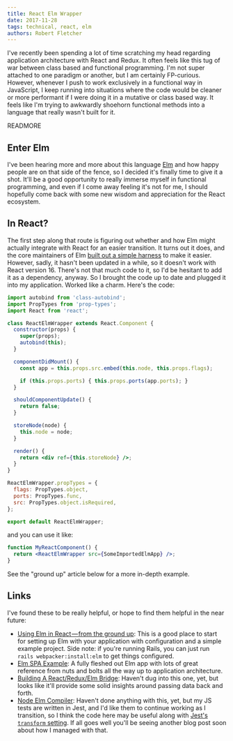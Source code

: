 ```yaml
---
title: React Elm Wrapper
date: 2017-11-28
tags: technical, react, elm
authors: Robert Fletcher
---
```


I've recently been spending a lot of time scratching my head regarding
application architecture with React and Redux. It often feels like this tug of
war between class based and functional programming. I'm not super attached to
one paradigm or another, but I am certainly FP-curious. However, whenever I
push to work exclusively in a functional way in JavaScript, I keep running into
situations where the code would be cleaner or more performant if I were doing
it in a mutative or class based way. It feels like I'm trying to awkwardly
shoehorn functional methods into a language that really wasn't built for it.

READMORE

## Enter Elm

I've been hearing more and more about this language [Elm][elm] and how happy
people are on that side of the fence, so I decided it's finally time to give it
a shot. It'll be a good opportunity to really immerse myself in functional
programming, and even if I come away feeling it's not for me, I should
hopefully come back with some new wisdom and appreciation for the React
ecosystem.

## In React?

The first step along that route is figuring out whether and how Elm might
actually integrate with React for an easier transition. It turns out it does,
and the core maintainers of Elm [built out a simple
harness][react-elm-components] to make it easier.  However, sadly, it hasn't
been updated in a while, so it doesn't work with React version 16. There's not
that much code to it, so I'd be hesitant to add it as a dependency, anyway. So
I brought the code up to date and plugged it into my application. Worked like a
charm. Here's the code:

```jsx
import autobind from 'class-autobind';
import PropTypes from 'prop-types';
import React from 'react';

class ReactElmWrapper extends React.Component {
  constructor(props) {
    super(props);
    autobind(this);
  }

  componentDidMount() {
    const app = this.props.src.embed(this.node, this.props.flags);

    if (this.props.ports) { this.props.ports(app.ports); }
  }

  shouldComponentUpdate() {
    return false;
  }

  storeNode(node) {
    this.node = node;
  }

  render() {
    return <div ref={this.storeNode} />;
  }
}

ReactElmWrapper.propTypes = {
  flags: PropTypes.object,
  ports: PropTypes.func,
  src: PropTypes.object.isRequired,
};

export default ReactElmWrapper;
```

and you can use it like:

```jsx
function MyReactComponent() {
  return <ReactElmWrapper src={SomeImportedElmApp} />;
}
```

See the "ground up" article below for a more in-depth example.

## Links

I've found these to be really helpful, or hope to find them helpful in the near
future:

- [Using Elm in React — from the ground up][ground-up]: This is a good place to
  start for setting up Elm with your application with configuration and a
  simple example project. Side note: if you're running Rails, you can just run
  `rails webpacker:install:elm` to get things configured.
- [Elm SPA Example][elm-spa-example]: A fully fleshed out Elm app with lots of
  great reference from nuts and bolts all the way up to application
  architecture.
- [Building A React/Redux/Elm Bridge][react-redux-elm-bridge]:
  Haven't dug into this one, yet, but looks like it'll provide some solid
  insights around passing data back and forth.
- [Node Elm Compiler][node-elm-compiler]: Haven't done anything with this, yet,
  but my JS tests are written in Jest, and I'd like them to continue working as
  I transition, so I think the code here may be useful along with [Jest's
  `transform` setting][transform]. If all goes well you'll be seeing another
  blog post soon about how I managed with that.


[react-redux-elm-bridge]: https://medium.com/javascript-inside/building-a-react-redux-elm-bridge-8f5b875a9b76
[elm-spa-example]: https://github.com/rtfeldman/elm-spa-example
[elm]: http://elm-lang.org/
[ground-up]: https://codeburst.io/using-elm-in-react-from-the-ground-up-e3866bb0369d
[node-elm-compiler]: https://github.com/rtfeldman/node-elm-compiler
[react-elm-components]: https://github.com/evancz/react-elm-components
[transform]: https://facebook.github.io/jest/docs/en/configuration.html#transform-object-string-string
